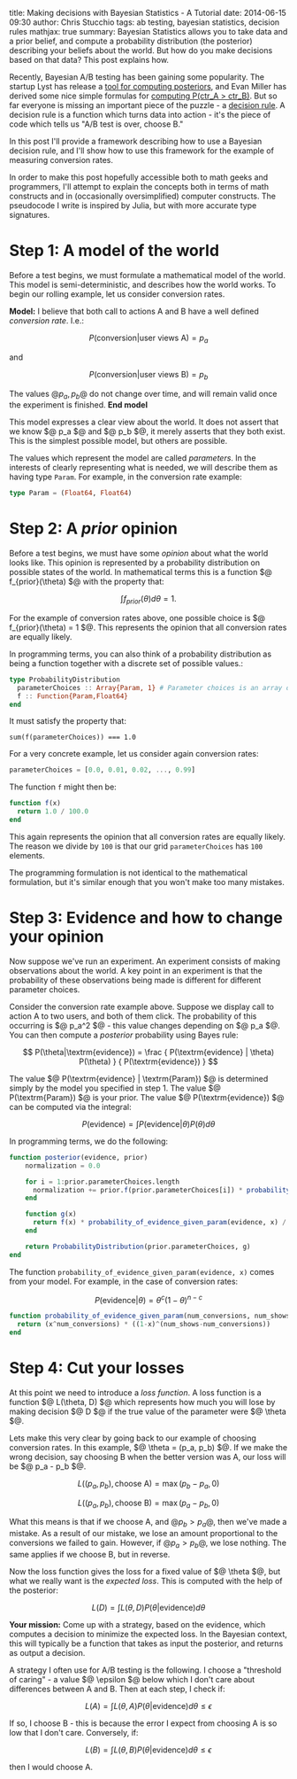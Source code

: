 title: Making decisions with Bayesian Statistics - A Tutorial
date: 2014-06-15 09:30
author: Chris Stucchio
tags: ab testing, bayesian statistics, decision rules
mathjax: true
summary: Bayesian Statistics allows you to take data and a prior belief, and compute a probability distribution (the posterior) describing your beliefs about the world. But how do you make decisions based on that data? This post explains how.


Recently, Bayesian A/B testing has been gaining some popularity. The startup Lyst has release a [tool for computing posteriors](http://developers.lyst.com/bayesian-calculator/), and Evan Miller has derived some nice simple formulas for [computing P(ctr_A > ctr_B)](http://www.evanmiller.org/bayesian-ab-testing.html). But so far everyone is missing an important piece of the puzzle - a [decision rule](http://en.wikipedia.org/wiki/Decision_rule). A decision rule is a function which turns data into action - it's the piece of code which tells us "A/B test is over, choose B."

In this post I'll provide a framework describing how to use a Bayesian decision rule, and I'll show how to use this framework for the example of measuring conversion rates.

In order to make this post hopefully accessible both to math geeks and programmers, I'll attempt to explain the concepts both in terms of math constructs and in (occasionally oversimplified) computer constructs. The pseudocode I write is inspired by Julia, but with more accurate type signatures.

# Step 1: A model of the world

Before a test begins, we must formulate a mathematical model of the world. This model is semi-deterministic, and describes how the world works. To begin our rolling example, let us consider conversion rates.

**Model:** I believe that both call to actions A and B have a well defined *conversion rate*. I.e.:

$$ P(\textrm{conversion} | \textrm{user views A}) = p_a $$

and

$$ P(\textrm{conversion} | \textrm{user views B}) = p_b $$

The values $@ p_a, p_b$@ do not change over time, and will remain valid once the experiment is finished.
**End model**

This model expresses a clear view about the world. It does not assert that we know $@ p_a $@ and $@ p_b $@, it merely asserts that they both exist. This is the simplest possible model, but others are possible.

The values which represent the model are called *parameters*. In the interests of clearly representing what is needed, we will describe them as having type `Param`. For example, in the conversion rate example:

```julia
type Param = (Float64, Float64)
```

# Step 2: A *prior* opinion

Before a test begins, we must have some *opinion* about what the world looks like. This opinion is represented by a probability distribution on possible states of the world. In mathematical terms this is a function $@ f_{prior}(\theta) $@ with the property that:

$$ \int f_{prior}(\theta) d\theta = 1. $$

For the example of conversion rates above, one possible choice is $@ f_{prior}(\theta) = 1 $@. This represents the opinion that all conversion rates are equally likely.

In programming terms, you can also think of a probability distribution as being a function together with a discrete set of possible values.:

```julia
type ProbabilityDistribution
  parameterChoices :: Array{Param, 1} # Parameter choices is an array of legitimate Param values
  f :: Function{Param,Float64}
end
```

It must satisfy the property that:

```
sum(f(parameterChoices)) === 1.0
```

For a very concrete example, let us consider again conversion rates:

```julia
parameterChoices = [0.0, 0.01, 0.02, ..., 0.99]
```

The function `f` might then be:

```julia
function f(x)
  return 1.0 / 100.0
end
```

This again represents the opinion that all conversion rates are equally likely. The reason we divide by `100` is that our grid `parameterChoices` has `100` elements.

The programming formulation is not identical to the mathematical formulation, but it's similar enough that you won't make too many mistakes.

# Step 3: Evidence and how to change your opinion

Now suppose we've run an experiment. An experiment consists of making observations about the world. A key point in an experiment is that the probability of these observations being made is different for different parameter choices.

Consider the conversion rate example above. Suppose we display call to action A to two users, and both of them click. The probability of this occurring is $@ p_a^2 $@ - this value changes depending on $@ p_a $@. You can then compute a *posterior* probability using Bayes rule:

$$ P(\theta|\textrm{evidence}) = \frac { P(\textrm{evidence} | \theta) P(\theta) } { P(\textrm{evidence}) } $$

The value $@ P(\textrm{evidence} | \textrm{Param}) $@ is determined simply by the model you specified in step 1. The value $@ P(\textrm{Param}) $@ is your prior. The value $@ P(\textrm{evidence}) $@ can be computed via the integral:

$$ P(\textrm{evidence}) = \int P(\textrm{evidence} | \theta) P(\theta) d \theta $$

In programming terms, we do the following:

```julia
function posterior(evidence, prior)
    normalization = 0.0

    for i = 1:prior.parameterChoices.length
      normalization += prior.f(prior.parameterChoices[i]) * probability_of_evidence_given_param(evidence, prior.parameterChoices[i])
    end

    function g(x)
      return f(x) * probability_of_evidence_given_param(evidence, x) / normalization
    end

    return ProbabilityDistribution(prior.parameterChoices, g)
end
```

The function `probability_of_evidence_given_param(evidence, x)` comes from your model. For example, in the case of conversion rates:

$$ P(\textrm{evidence} | \theta) = \theta^{c}(1-\theta)^{n-c} $$

```julia
function probability_of_evidence_given_param(num_conversions, num_shows, x)
  return (x^num_conversions) * ((1-x)^(num_shows-num_conversions))
end
```

# Step 4: Cut your losses

At this point we need to introduce a *loss function*. A loss function is a function $@ L(\theta, D) $@ which represents how much you will lose by making decision $@ D $@ if the true value of the parameter were $@ \theta $@.

Lets make this very clear by going back to our example of choosing conversion rates. In this example, $@ \theta = (p_a, p_b) $@. If we make the wrong decision, say choosing B when the better version was A, our loss will be $@ p_a - p_b $@.

$$ L( (p_a, p_b), \textrm{choose A}) = \max \left( p_b - p_a, 0 \right) $$

$$ L( (p_a, p_b), \textrm{choose B}) = \max \left( p_a - p_b, 0 \right) $$

What this means is that if we choose A, and $@ p_b > p_a$@, then we've made a mistake. As a result of our mistake, we lose an amount proportional to the conversions we failed to gain.  However, if $@ p_a > p_b$@, we lose nothing. The same applies if we choose B, but in reverse.

Now the loss function gives the loss for a fixed value of $@ \theta $@, but what we really want is the *expected loss*. This is computed with the help of the posterior:

$$ L(D) = \int L( \theta, D) P(\theta | \textrm{evidence}) d\theta $$

**Your mission:** Come up with a strategy, based on the evidence, which computes a decision to minimize the expected loss. In the Bayesian context, this will typically be a function that takes as input the posterior, and returns as output a decision.

A strategy I often use for A/B testing is the following. I choose a "threshold of caring" - a value $@ \epsilon $@ below which I don't care about differences between A and B. Then at each step, I check if:

$$ L(A) = \int L( \theta, A) P(\theta | \textrm{evidence}) d\theta \leq \epsilon $$

If so, I choose B - this is because the error I expect from choosing A is so low that I don't care. Conversely, if:

$$ L(B) = \int L( \theta, B) P(\theta | \textrm{evidence}) d\theta \leq \epsilon $$

then I would choose A.
